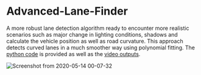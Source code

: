 # Advanced-Lane-Finder

A more robust lane detection algorithm ready to encounter more realistic scenarios such as major change in lighting conditions, shadows and calculate the vehicle position as well as road curvature. This approach detects curved lanes in a much smoother way using polynomial fitting. The [python code](https://github.com/Charan-14/Adanced-lane-finder/blob/master/advanced_lane_finder.py) is provided as well as the [video outputs](https://github.com/Charan-14/Adanced-lane-finder/tree/master/output_videos).  

![Screenshot from 2020-05-14 00-07-32](https://user-images.githubusercontent.com/58968984/81851745-9748d100-9577-11ea-9546-d53172b70a3c.png)
